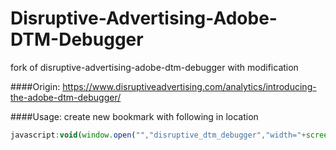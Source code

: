 # Disruptive-Advertising-Adobe-DTM-Debugger
fork of disruptive-advertising-adobe-dtm-debugger with modification

####Origin: https://www.disruptiveadvertising.com/analytics/introducing-the-adobe-dtm-debugger/

####Usage: 
create new bookmark with following in location
```javascript
javascript:void(window.open("","disruptive_dtm_debugger","width="+screen.width+",height="+screen.height+",location=0,menubar=0,status=1,toolbar=0,resizable=1,scrollbars=1").document.write("<script id=\"disruptive_dtm_debugger\" src=\"https://brandonjy.github.io/Disruptive-Advertising-Adobe-DTM-Debugger/debugger-min.js\"></"+"script>"));
```
